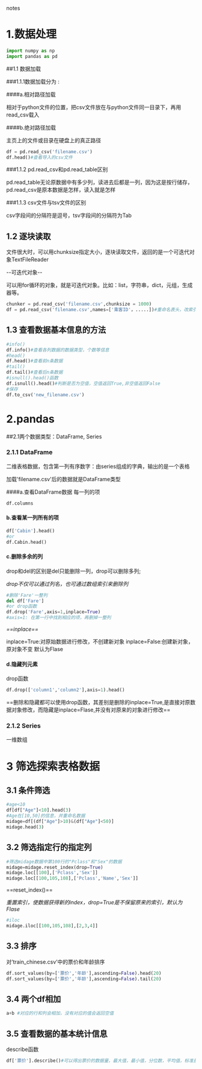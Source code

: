 notes

# 1.数据处理

```python
import numpy as np
import pandas as pd
```

##1.1 数据加载

###1.1.1数据加载分为 :

####a.相对路径加载

相对于python文件的位置，把csv文件放在与python文件同一目录下，再用read_csv载入

####b.绝对路径加载

主页上的文件或目录在硬盘上的真正路径

```python
df = pd.read_csv('filename.csv')
df.head()#查看导入的csv文件
```

###1.1.2 pd.read_csv和pd.read_table区别

pd.read_table无论原数据中有多少列，读进去后都是一列，因为这是按行储存，pd.read_csv是原本数据是怎样，读入就是怎样

###1.1.3 csv文件与tsv文件的区别

csv字段间的分隔符是逗号，tsv字段间的分隔符为Tab

## 1.2 逐块读取

文件很大时，可以用chunksize指定大小，逐块读取文件，返回的是一个可迭代对象TextFileReader

--可迭代对象--

可以用for循环的对象，就是可迭代对象。比如：list，字符串，dict，元组，生成器等。

```python
chunker = pd.read_csv('filename.csv',chunksize = 1000)
df = pd.read_csv('filename.csv',names=['乘客ID'，.....])#重命名表头，改索引
```

## 1.3 查看数据基本信息的方法

```python
#info()
df.info()#查看各列数据的数据类型，个数等信息
#head()
df.head()#查看前n条数据
#tail()
df.tail()#查看后n条数据
#isnull().head()函数
df.isnull().head()#判断是否为空值，空值返回True,非空值返回False
#保存
df.to_csv('new_filename.csv')
```



# 2.pandas

##2.1两个数据类型：DataFrame, Series

### 2.1.1 DataFrame

二维表格数据，包含第一列有序数字：由series组成的字典，输出的是一个表格

加载'filename.csv'后的数据就是DataFrame类型

####a.查看DataFrame数据 每一列的项

```python
df.columns
```

#### b.查看某一列所有的项

```python
df['Cabin'].head()
#or
df.Cabin.head()
```

#### c.删除多余的列

drop和del的区别是del只能删除一列，drop可以删除多列;

*drop不仅可以通过列名，也可通过数组索引来删除列*

```python
#删除'Fare'一整列
del df['Fare']
#or drop函数
df.drop('Fare',axis=1,inplace=True)
#axis=1: 在第一行中找到相应的项，再删掉一整列
```

*==inplace==*

inplace=True:对原始数据进行修改，不创建新对象
inplace=False:创建新对象，原对象不变
默认为Flase

#### d.隐藏列元素

drop函数

```python
df.drop(['column1','column2'],axis=1).head()
```

==删除和隐藏都可以使用drop函数，其差别是删除的inplace=True,是直接对原数据对象修改，而隐藏是inplace=Flase,并没有对原来的对象进行修改==

### 2.1.2 Series

一维数组

# 3 筛选探索表格数据

## 3.1 条件筛选

```python
#age<10
df[df["Age"]<10].head(3)
#Age在[10,50]的信息，并重命名数据
midage=df[(df["Age"]>10)&(df["Age"]<50)]
midage.head(3)
```

## 3.2 筛选指定行的指定列

```python
#筛选midage数据中第100行的"Pclass"和"Sex"的数据
midage=midage.reset_index(drop=True)
midage.loc[[100],['Pclass','Sex']]
midage.loc[[100,105,108],['Pclass','Name','Sex']]
```

==reset_index()==

*重置索引，使数据获得新的index，drop=True是不保留原来的索引，默认为Flase*

```python
#iloc
midage.iloc[[100,105,108],[2,3,4]]
```

## 3.3 排序

对’train_chinese.csv’中的票价和年龄排序

```python
df.sort_values(by=['票价','年龄'],ascending=False).head(20)
df.sort_values(by=['票价','年龄'],ascending=False).tail(20)
```

## 3.4 两个df相加

```python
a+b #对应的行和列会相加，没有对应的值会返回空值
```

## 3.5 查看数据的基本统计信息

describe函数

```python
df['票价'].describe()#可以得出票价的数据量，最大值，最小值，分位数，平均值，标准差
```

